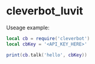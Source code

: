 # cleverbot_luvit

Useage example:
```lua
local cb = require('cleverbot')
local cbKey = '<API_KEY_HERE>'

print(cb.talk('hello', cbKey))
```
